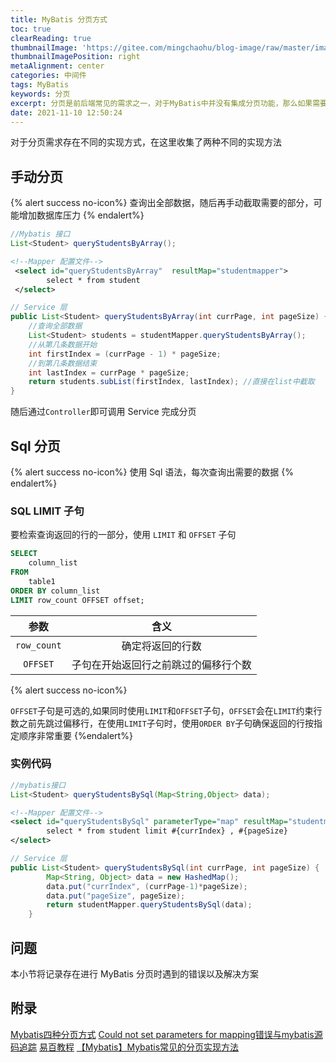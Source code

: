 ```yaml
---
title: MyBatis 分页方式
toc: true
clearReading: true
thumbnailImage: 'https://gitee.com/mingchaohu/blog-image/raw/master/image/mybatis.jpg'
thumbnailImagePosition: right
metaAlignment: center
categories: 中间件
tags: MyBatis
keywords: 分页
excerpt: 分页是前后端常见的需求之一，对于MyBatis中并没有集成分页功能，那么如果需要分页，我应该如何优雅的实现？
date: 2021-11-10 12:50:24
---
```

<!-- toc -->

对于分页需求存在不同的实现方式，在这里收集了两种不同的实现方法
## 手动分页

{% alert success no-icon%}
查询出全部数据，随后再手动截取需要的部分，可能增加数据库压力
{% endalert%}
```java
//Mybatis 接口
List<Student> queryStudentsByArray();  
```

```xml
<!--Mapper 配置文件-->
 <select id="queryStudentsByArray"  resultMap="studentmapper">
        select * from student
 </select>
```

```java
// Service 层
public List<Student> queryStudentsByArray(int currPage, int pageSize) {
    //查询全部数据
    List<Student> students = studentMapper.queryStudentsByArray();
    //从第几条数据开始
    int firstIndex = (currPage - 1) * pageSize;
    //到第几条数据结束
    int lastIndex = currPage * pageSize;
    return students.subList(firstIndex, lastIndex); //直接在list中截取
}
```

随后通过`Controller`即可调用 Service 完成分页

## Sql 分页
{% alert success no-icon%}
使用 Sql 语法，每次查询出需要的数据
{% endalert%}

### SQL LIMIT 子句
要检索查询返回的行的一部分，使用 `LIMIT` 和 `OFFSET` 子句
```sql
SELECT 
    column_list
FROM
    table1
ORDER BY column_list
LIMIT row_count OFFSET offset;
```

|    参数     |                 含义                 |
| :---------: | :----------------------------------: |
| `row_count` |           确定将返回的行数           |
|  `OFFSET`   | 子句在开始返回行之前跳过的偏移行个数 |

{% alert success no-icon%}

`OFFSET`子句是可选的,如果同时使用`LIMIT`和`OFFSET`子句，`OFFSET`会在`LIMIT`约束行数之前先跳过偏移行，在使用`LIMIT`子句时，使用`ORDER BY`子句确保返回的行按指定顺序非常重要
{%endalert%}

### 实例代码


```java
//mybatis接口
List<Student> queryStudentsBySql(Map<String,Object> data);
```

```xml
<!--Mapper 配置文件-->
<select id="queryStudentsBySql" parameterType="map" resultMap="studentmapper">
        select * from student limit #{currIndex} , #{pageSize}
</select>
```

```java
// Service 层
public List<Student> queryStudentsBySql(int currPage, int pageSize) {
        Map<String, Object> data = new HashedMap();
        data.put("currIndex", (currPage-1)*pageSize);
        data.put("pageSize", pageSize);
        return studentMapper.queryStudentsBySql(data);
    }
```
## 问题
本小节将记录存在进行 MyBatis 分页时遇到的错误以及解决方案

## 附录

[Mybatis四种分页方式](https://www.w3cschool.cn/mybatis/mybatis-ypsj3bpi.html)
[Could not set parameters for mapping错误与mybatis源码追踪](https://blog.csdn.net/luo4105/article/details/86599896)
[易百教程](https://www.yiibai.com/sql/sql-limit.html)
[【Mybatis】Mybatis常见的分页实现方法](https://blog.csdn.net/huweiliyi/article/details/107910959)